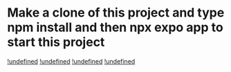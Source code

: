 # Make a clone of this project and type npm install and then npx expo app to start this project

[!undefined](/assets/1.jpg)
[!undefined](/assets/2.jpg)
[!undefined](/assets/3.jpg)
[!undefined](/assets/4.jpg)
